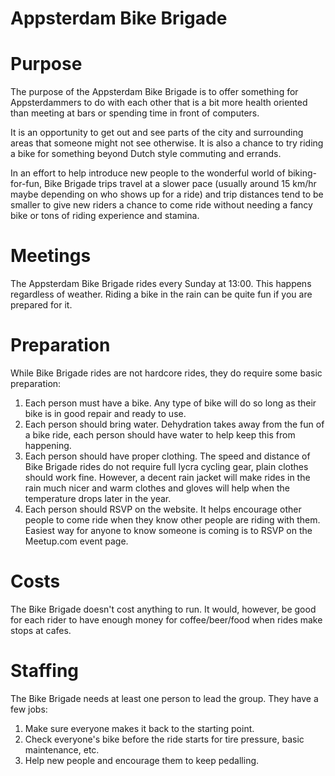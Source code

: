 Appsterdam Bike Brigade
===

# Purpose

The purpose of the Appsterdam Bike Brigade is to offer something for Appsterdammers to do with each other that is a bit more health oriented than meeting at bars or spending time in front of computers.

It is an opportunity to get out and see parts of the city and surrounding areas that someone might not see otherwise. It is also a chance to try riding a bike for something beyond Dutch style commuting and errands.

In an effort to help introduce new people to the wonderful world of biking-for-fun, Bike Brigade trips travel at a slower pace (usually around 15 km/hr maybe depending on who shows up for a ride) and trip distances tend to be smaller to give new riders a chance to come ride without needing a fancy bike or tons of riding experience and stamina.

# Meetings

The Appsterdam Bike Brigade rides every Sunday at 13:00. This happens regardless of weather. Riding a bike in the rain can be quite fun if you are prepared for it.

# Preparation

While Bike Brigade rides are not hardcore rides, they do require some basic preparation:

1. Each person must have a bike. Any type of bike will do so long as their bike is in good repair and ready to use.
2. Each person should bring water. Dehydration takes away from the fun of a bike ride, each person should have water to help keep this from happening.
3. Each person should have proper clothing. The speed and distance of Bike Brigade rides do not require full lycra cycling gear, plain clothes should work fine. However, a decent rain jacket will make rides in the rain much nicer and warm clothes and gloves will help when the temperature drops later in the year.
4. Each person should RSVP on the website. It helps encourage other people to come ride when they know other people are riding with them. Easiest way for anyone to know someone is coming is to RSVP on the Meetup.com event page.

# Costs

The Bike Brigade doesn't cost anything to run. It would, however, be good for each rider to have enough money for coffee/beer/food when rides make stops at cafes.

# Staffing

The Bike Brigade needs at least one person to lead the group. They have a few jobs:

1. Make sure everyone makes it back to the starting point.
2. Check everyone's bike before the ride starts for tire pressure, basic maintenance, etc.
3. Help new people and encourage them to keep pedalling.
